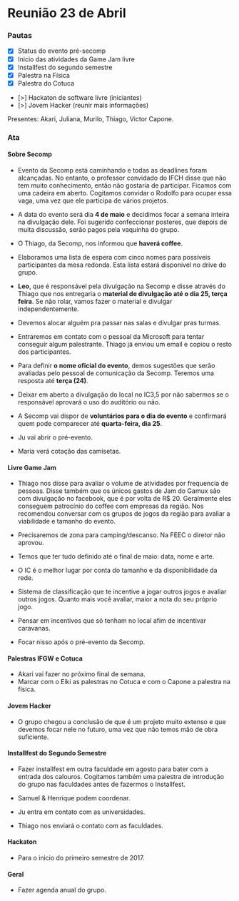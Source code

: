 # Reunião 23 de Abril

### Pautas

- [X] Status do evento pré-secomp
- [X] Inicio das atividades da Game Jam livre
- [X] Installfest do segundo semestre
- [X] Palestra na Física 
- [X] Palestra do Cotuca
- [>] Hackaton de software livre (iniciantes)
- [>] Jovem Hacker (reunir mais informações)

Presentes: Akari, Juliana, Murilo, Thiago, Victor Capone.

### Ata

#### Sobre Secomp

- Evento da Secomp está caminhando e todas as deadlines foram alcançadas. No entanto, o professor convidado do IFCH disse que não tem muito conhecimento, então não gostaria de participar. Ficamos com uma cadeira em aberto. Cogitamos convidar o Rodolfo para ocupar essa vaga, uma vez que ele participa de vários projetos. 

- A data do evento será dia **4 de maio** e decidimos focar a semana inteira na divulgação dele. Foi sugerido confeccionar posteres, que depois de muita discussão, serão pagos pela vaquinha do grupo.

- O Thiago, da Secomp, nos informou que **haverá coffee**. 

- Elaboramos uma lista de espera com cinco nomes para possíveis participantes da mesa redonda. Esta lista estará disponível no drive do grupo.

- **Leo**, que é responsável pela divulgação na Secomp e disse através do Thiago que nos entregaria o **material de divulgação até o dia 25, terça feira**. Se não rolar, vamos fazer o material e divulgar independentemente.


- Devemos alocar alguém pra passar nas salas e divulgar pras turmas. 

- Entraremos em contato com o pessoal da Microsoft para tentar conseguir algum palestrante. Thiago já enviou um email e copiou o resto dos participantes.

- Para definir **o nome oficial do evento**, demos sugestões que serão avaliadas pelo pessoal de comunicação da Secomp. Teremos uma resposta até **terça (24)**.

- Deixar em aberto a divulgação do local no IC3,5 por não sabermos se o responsável aprovará o uso do auditório ou não.

- A Secomp vai dispor de **voluntários para o dia do evento** e confirmará quem pode comparecer até **quarta-feira, dia 25**.

- Ju vai abrir o pré-evento.

- Maria verá cotação das camisetas.

#### Livre Game Jam  

- Thiago nos disse para avaliar o volume de atividades por frequencia de pessoas. Disse também que os únicos gastos de Jam do Gamux são com divulgação no facebook, que é por volta de R$ 20. Geralmente eles conseguem patrocínio do coffee com empresas da região. Nos recomendou conversar com os grupos de jogos da região para avaliar a viabilidade e tamanho do evento.

- Precisaremos de zona para camping/descanso. Na FEEC o diretor não aprovou.

- Temos que ter tudo definido até o final de maio: data, nome e arte.

- O IC é o melhor lugar por conta do tamanho e da disponibilidade da rede.

- Sistema de classificação que te incentive a jogar outros jogos e avaliar outros jogos. Quanto mais você avaliar, maior a nota do seu próprio jogo.

- Pensar em incentivos que só tenham no local afim de incentivar caravanas.

- Focar nisso após o pré-evento da Secomp.

#### Palestras IFGW e Cotuca

- Akari vai fazer no próximo final de semana.
- Marcar com o Eiki as palestras no Cotuca e com o Capone a palestra na física.

#### Jovem Hacker

- O grupo chegou a conclusão de que é um projeto muito extenso e que devemos focar nele no futuro, uma vez que não temos mão de obra suficiente.

#### Installfest do Segundo Semestre

- Fazer installfest em outra faculdade em agosto para bater com a entrada dos calouros. Cogitamos também uma palestra de introdução do grupo nas faculdades antes de fazermos o Installfest.

- Samuel & Henrique podem coordenar.

- Ju entra em contato com as universidades.

- Thiago nos enviará o contato com as faculdades.

#### Hackaton 

- Para o inicio do primeiro semestre de 2017. 

#### Geral

- Fazer agenda anual do grupo.

